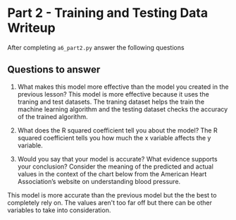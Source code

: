 # Part 2 - Training and Testing Data Writeup

After completing `a6_part2.py` answer the following questions

## Questions to answer

1. What makes this model more effective than the model you created in the previous lesson?
This model is more effective because it uses the traning and test datasets. The traning dataset helps the train the machine learning algorithm and the testing dataset checks the accuracy of the trained algorithm.

2. What does the R squared coefficient tell you about the model?
The R squared coefficient tells you how much the x variable affects the y variable. 

3. Would you say that your model is accurate? What evidence supports your conclusion? Consider the meaning of the predicted and actual values in the context of the chart below from the American Heart Association’s website on understanding blood pressure.

This model is more accurate than the previous model but the the best to completely rely on. The values aren't too far off but there can be other variables to take into consideration.